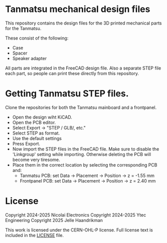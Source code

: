 # Tanmatsu mechanical design files

This repository contains the design files for the 3D printed mechanical parts for the Tanmatsu.

These consist of the following: 
  * Case
  * Spacer 
  * Speaker adapter 

All parts are integrated in the FreeCAD design file. Also a separate
STEP file each part, so people can print these directly from this
repository. 

# Getting Tanmatsu STEP files.

Clone the repositories for both the Tanmatsu mainboard and a frontpanel. 

 * Open the design wiht KiCAD.
 * Open the PCB editor.
 * Select Export -> "STEP / GLB/, etc."
 * Select STEP as format. 
 * Use the default settings
 * Press Export. 
 * Now import the STEP files in the FreeCAD file. Make sure to disable the
   'Linkgroup' setting while importing. Otherwise deleting the PCB will become
   very tiresome. 
 * Place them in the correct location by selecting the corresponding PCB and:
    * Tanmatsu PCB: set Data -> Placement -> Position -> z = -1.55 mm
    * Frontpanel PCB: set Data -> Placement -> Position -> z = 2.40 mm

# License

Copyright 2024-2025 Nicolai Electronics
Copyright 2024-2025 Ytec Engineering
Copyright 2025 Jelle Haandrikman

This work is licensed under the CERN-OHL-P license. Full license text is
included in the [LICENSE](LICENSE) file.
